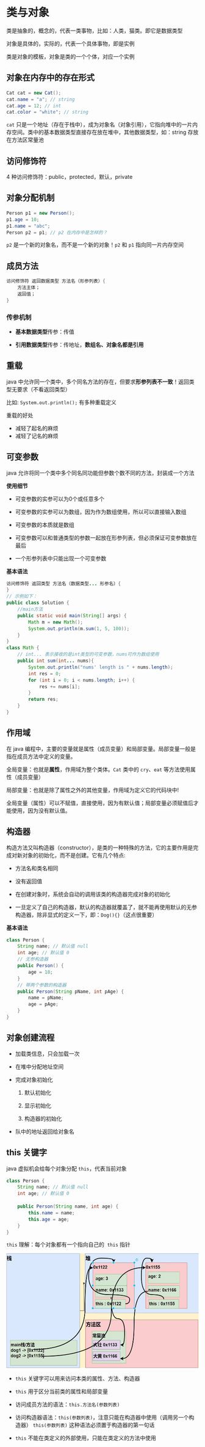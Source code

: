 # 类与对象

类是抽象的，概念的，代表一类事物，比如：人类，猫类。即它是数据类型

对象是具体的，实际的，代表一个具体事物，即是实例

类是对象的模板，对象是类的一个个体，对应一个实例

## 对象在内存中的存在形式

```java
Cat cat = new Cat();
cat.name = "a"; // string
cat.age = 12; // int
cat.color = "white"; // string
```

`cat` 只是一个地址（存在于栈中），成为对象名（对象引用），它指向堆中的一片内存空间。类中的基本数据类型直接存在放在堆中，其他数据类型，如：string 存放在方法区常量池

## 访问修饰符

4 种访问修饰符：public，protected，默认，private

## 对象分配机制

```java
Person p1 = new Person();
p1.age = 10;
p1.name = "abc";
Person p2 = p1; // p2 在内存中是怎样的？
```

`p2` 是一个新的对象名，而不是一个新的对象！`p2` 和 `p1` 指向同一片内存空间

## 成员方法

```java
访问修饰符 返回数据类型 方法名（形参列表）{
    方法主体；
    返回值；
}
```

### 传参机制

- **基本数据类型**传参：传值

- **引用数据类型**传参：传地址，**数组名、对象名都是引用**

## 重载

java 中允许同一个类中，多个同名方法的存在，但要求**形参列表不一致**！返回类型无要求（不看返回类型）

比如: `System.out.println();` 有多种重载定义

重载的好处

- 减轻了起名的麻烦
- 减轻了记名的麻烦

## 可变参数

java 允许将同一个类中多个同名同功能但参数个数不同的方法，封装成一个方法

**使用细节**

- 可变参数的实参可以为0个或任意多个

- 可变参数的实参可以为数组，因为作为数组使用，所以可以直接输入数组

- 可变参数的本质就是数组

- 可变参数可以和普通类型的参数一起放在形参列表，但必须保证可变参数放在最后

- 一个形参列表中只能出现一个可变参数

**基本语法**

```java
访问修饰符 返回类型 方法名（数据类型... 形参名）{  
}
// 示例如下：
public class Solution {
    //main方法
    public static void main(String[] args) {
        Math m = new Math();
        System.out.println(m.sum(1, 5, 100));
    }
}
class Math {
    // int... 表示接收的是int类型的可变参数，nums可作为数组使用
    public int sum(int... nums){
        System.out.println("nums' length is " + nums.length);
        int res = 0;
        for (int i = 0; i < nums.length; i++) {
            res += nums[i];
        }
        return res;
    }
}
```

## 作用域

在 java 编程中，主要的变量就是属性（成员变量）和局部变量。局部变量一般是指在成员方法中定义的变量。

全局变量：也就是**属性**，作用域为整个类体。`Cat` 类中的 `cry`、`eat` 等方法使用属性（成员变量）

局部变量：也就是除了属性之外的其他变量，作用域为定义它的代码块中!

全局变量（属性）可以不赋值，直接使用，因为有默认值；局部变量必须赋值后才能使用，因为没有默认值。

## 构造器

构造方法又叫构造器（constructor），是类的一种特殊的方法，它的主要作用是完成对新对象的初始化，而不是创建。它有几个特点:

- 方法名和类名相同

- 没有返回值

- 在创建对象时，系统会自动的调用该类的构造器完成对象的初始化

- 一旦定义了自己的构造器，默认的构造器就覆盖了，就不能再使用默认的无参构造器，除非显式的定义一下，即：`Dog(){}`（这点很重要）

**基本语法**

```java
class Person {
    String name; // 默认值 null
    int age; // 默认值 0
    // 无参构造器
    public Person() {
        age = 18;
    }
    // 带两个参数的构造器
    public Person(String pName, int pAge) {
        name = pName;
        age = pAge;
    }
}
```

## 对象创建流程

- 加载类信息，只会加载一次

- 在堆中分配地址空间

- 完成对象初始化
  
  1. 默认初始化
  
  2. 显示初始化
  
  3. 构造器的初始化

- 队中的地址返回给对象名

## this 关键字

java 虚拟机会给每个对象分配 `this`，代表当前对象

```java
class Person {
    String name; // 默认值 null
    int age; // 默认值 0

    public Person(String name, int age) {
        this.name = name;
        this.age = age;
    }
}
```

`this` 理解：每个对象都有一个指向自己的  `this` 指针

<div align="center">
    <img src="images/this.png" height=300>
</div>

- `this` 关键字可以用来访问本类的属性、方法、构造器

- `this` 用于区分当前类的属性和局部变量

- 访问成员方法的语法：`this.方法名(参数列表)`

- 访问构造器语法：`this(参数列表)`，注意只能在构造器中使用（调用另一个构造器）
  `this(参数列表)` 这种语法必须置于构造器的第一句话

- `this` 不能在类定义的外部使用，只能在类定义的方法中使用
